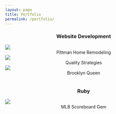 ```yaml
---
layout: page
title: Portfolio
permalink: /portfolio/
---
```


<div class="container">

  <div class="row">
  <div class="col-12">
  <center><h3>Website Development</h3></center>
  </div>
  <div class="row">
    <div class="col-4">
      <a href="http://pittmanhomeremodeling.com" target="_blank">
        <img src="../assets/pittmanscreenshot.jpg">
      </a>
      <center>Pittman Home Remodeling</center>
    </div>
    <div class="col-4">
      <a href="http://qualitystrategiesinc.com" target="_blank">
        <img src="../assets/qsiscreenshot.jpg">
      </a>
      <center>Quality Strategies</center>
    </div>
    <div class="col-4">
      <a href="http://brooklyn-queen.com" target="_blank">
        <img src="../assets/brooklynqueenscreenshot.jpg">
      </a>
      <center>Brooklyn Queen</center>
    </div>
  </div>

  <br />

  <div class="row">
    <div class="col-12">
    <center><h3>Ruby</h3></center>
    </div>
    <div class="row">
      <div class="col-4">
        <a href="https://rubygems.org/gems/mlb_scoreboard" target="_blank">
          <img src="../assets/mlbscoreboardrubygem.jpg">
        </a>
        <center>MLB Scoreboard Gem</center>
      </div>
    </div>
  </div>

</div>
